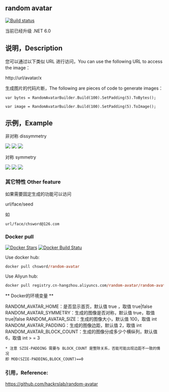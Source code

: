 ## random avatar

[![Build status](https://ci.appveyor.com/api/projects/status/0y937m1x8g1w6ic6/branch/master?svg=true)](https://ci.appveyor.com/project/chsword/random-avatar/branch/master)

当前已经升级 .NET 6.0

## 说明，Description

您可以通过以下类似 URL 进行访问，You can use the following URL to access the image：

http://url/avatar/x

生成图片的代码片断，The following are pieces of code to generate images：

`var bytes = RandomAvatarBuilder.Build(100).SetPadding(5).ToBytes();`

`var image = RandomAvatarBuilder.Build(100).SetPadding(5).ToImage();`


## 示例，Example

非对称 dissymmetry

![](https://raw.githubusercontent.com/chsword/random-avatar/master/example/1.png)
![](https://raw.githubusercontent.com/chsword/random-avatar/master/example/3.png)
![](https://raw.githubusercontent.com/chsword/random-avatar/master/example/4.png)

对称 symmetry

![](https://raw.githubusercontent.com/chsword/random-avatar/master/example/5.png)
![](https://raw.githubusercontent.com/chsword/random-avatar/master/example/6.png)
![](https://raw.githubusercontent.com/chsword/random-avatar/master/example/7.png)

### 其它特性 Other feature

如果需要固定生成的功能可以访问

url/face/seed

如

`url/face/chsword@126.com`

### Docker pull

[![Docker Stars](https://img.shields.io/docker/stars/chsword/random-avatar.svg)](https://hub.docker.com/r/chsword/random-avatar)
[![Docker Build Statu](https://img.shields.io/docker/build/chsword/random-avatar.svg)](https://hub.docker.com/r/chsword/random-avatar)

Use docker hub:
``` ps
docker pull chsword/random-avatar
```
Use Aliyun hub:
``` ps
docker pull registry.cn-hangzhou.aliyuncs.com/random-avatar/random-avatar

```
** Docker的环境变量 **

RANDOM_AVATAR_HOME：是否显示首页，默认值 true ，取值 true|false
RANDOM_AVATAR_SYMMETRY：生成的图像是否对称，默认值 true，取值 true|false
RANDOM_AVATAR_SIZE：生成的图像大小，默认值 100，取值 int
RANDOM_AVATAR_PADDING：生成的图像边距，默认值 2，取值 int
RANDOM_AVATAR_BLOCK_COUNT：生成的图像分成多少个横纵列，默认值 6，取值 int > = 3

```
* 注意 SZIE-PADDING 需要与 BLOCK_COUNT 是整除关系，否能可能出现边距不一致的情况
即 MOD(SZIE-PADDING,BLOCK_COUNT)==0
```


### 引用，Reference:

https://github.com/hackrslab/random-avatar
